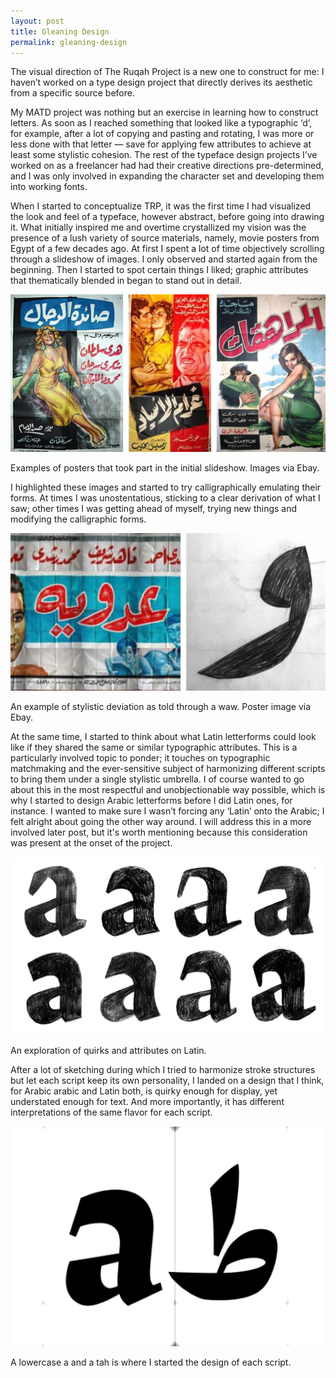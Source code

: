 ```yaml
---
layout: post
title: Gleaning Design
permalink: gleaning-design
---
```


<p class="intro">
The visual direction of The Ruqah Project is a new one to construct for me: I haven’t worked on a type design project that directly derives its aesthetic from a specific source before. </p>

My MATD project was nothing but an exercise in learning how to construct letters. As soon as I reached something that looked like a typographic ‘d’, for example, after a lot of copying and pasting and rotating, I was more or less done with that letter — save for applying few attributes to achieve at least some stylistic cohesion. The rest of the typeface design projects I’ve worked on as a freelancer had had their creative directions pre-determined, and I was only involved in expanding the character set and developing them into working fonts. 

<!--more-->

When I started to conceptualize TRP, it was the first time I had visualized the look and feel of a typeface, however abstract, before going into drawing it. What initially inspired me and overtime crystallized my vision was the presence of a lush variety of source materials, namely, movie posters from Egypt of a few decades ago. At first I spent a lot of time objectively scrolling through a slideshow of images. I only observed and started again from the beginning. Then I started to spot certain things I liked; graphic attributes that thematically blended in began to stand out in detail. 

![Posters](/public/Posters.jpg) 

<p class="caption">
Examples of posters that took part in the initial slideshow. Images via Ebay.
</p>

I highlighted these images and started to try calligraphically emulating their forms. At times I was unostentatious, sticking to a clear derivation of what I saw; other times I was getting ahead of myself, trying new things and modifying the calligraphic forms.

![Waws](/public/Waws.jpg) 

<p class="caption">
An example of stylistic deviation as told through a waw. Poster image via Ebay.
</p>

At the same time, I started to think about what Latin letterforms could look like if they shared the same or similar typographic attributes. This is a particularly involved topic to ponder; it touches on typographic matchmaking and the ever-sensitive subject of harmonizing different scripts to bring them under a single stylistic umbrella. I of course wanted to go about this in the most respectful and unobjectionable way possible, which is why I started to design Arabic letterforms before I did Latin ones, for instance. I wanted to make sure I wasn’t forcing any ‘Latin’ onto the Arabic; I felt alright about going the other way around. I will address this in a more involved later post, but it's worth mentioning because this consideration was present at the onset of the project.

![As](/public/As.jpg) 

<p class="caption">
An exploration of quirks and attributes on Latin.
</p>


After a lot of sketching during which I tried to harmonize stroke structures but let each script keep its own personality, I landed on a design that I think, for Arabic arabic and Latin both, is quirky enough for display, yet understated enough for text. And more importantly, it has different interpretations of the same flavor for each script.

![AandTah](/public/AandTah.jpg) 

<p class="caption">
A lowercase a and a tah is where I started the design of each script.
</p>
